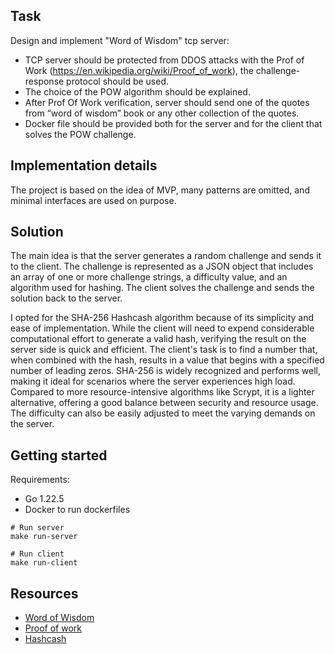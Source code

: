 ## Task

Design and implement "Word of Wisdom" tcp server:

- TCP server should be protected from DDOS attacks with the Prof of Work (https://en.wikipedia.org/wiki/Proof_of_work), the challenge-response protocol should be used.
- The choice of the POW algorithm should be explained.
- After Prof Of Work verification, server should send one of the quotes from “word of wisdom” book or any other collection of the quotes.
- Docker file should be provided both for the server and for the client that solves the POW challenge.

## Implementation details

The project is based on the idea of MVP, many patterns are omitted, and minimal interfaces are used on purpose.

## Solution 

The main idea is that the server generates a random challenge and sends it to the client. The challenge is represented as a JSON object that includes an array of one or more challenge strings, a difficulty value, and an algorithm used for hashing. The client solves the challenge and sends the solution back to the server. 

I opted for the SHA-256 Hashcash algorithm because of its simplicity and ease of implementation. While the client will need to expend considerable computational effort to generate a valid hash, verifying the result on the server side is quick and efficient. The client's task is to find a number that, when combined with the hash, results in a value that begins with a specified number of leading zeros. SHA-256 is widely recognized and performs well, making it ideal for scenarios where the server experiences high load. Compared to more resource-intensive algorithms like Scrypt, it is a lighter alternative, offering a good balance between security and resource usage. The difficulty can also be easily adjusted to meet the varying demands on the server.

## Getting started

Requirements:

- Go 1.22.5 
- Docker to run dockerfiles

```
# Run server 
make run-server

# Run client
make run-client
```

## Resources

- [Word of Wisdom](https://en.wikipedia.org/wiki/Word_of_Wisdom)
- [Proof of work](https://en.wikipedia.org/wiki/Proof_of_work)
- [Hashcash](https://en.wikipedia.org/wiki/Hashcash)
